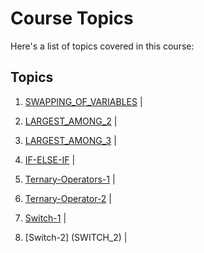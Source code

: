 # Course Topics

Here's a list of topics covered in this course:

## Topics

1. [SWAPPING_OF_VARIABLES](SWAPPING_OF_VARIABLES) |

2. [LARGEST_AMONG_2](LARGEST_AMONG_2) |

3. [LARGEST_AMONG_3](LARGEST_AMONG_3) |

4. [IF-ELSE-IF](IF-ELSE-IF) |

5. [Ternary-Operators-1](TERENARY_OPERATORS_1) |

6. [Ternary-Operator-2](TERENARY_OPERATORS_2) |

7. [Switch-1](SWITCH_1) |

8. [Switch-2] (SWITCH_2) |
